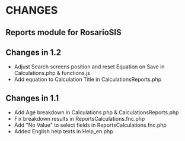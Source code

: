 # CHANGES
## Reports module for RosarioSIS

Changes in 1.2
--------------
- Adjust Search screens position and reset Equation on Save in Calculations.php & functions.js
- Add equation to Calculation Title in CalculationsReports.php

Changes in 1.1
--------------
- Add Age breakdown in Calculations.php & CalculationsReports.php
- Fix breakdown results in ReportsCalculations.fnc.php
- Add "No Value" to select fields in ReportsCalculations.fnc.php
- Added English help texts in Help_en.php